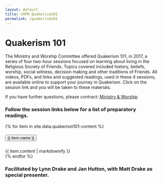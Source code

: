 ```yaml
---
layout: default
title: CHFM Quakerism101
permalink: /quakerism101
---
```


<div class="container" id="content">
  <div class="row">
    <div class="col-md-4">
      <h1>Quakerism 101</h1>
      <p>The Ministry and Worship Committee offered Quakerism 101, in 2017, a series of four two-hour sessions focused on learning about living in the Religious Society of Friends. Topics covered included history, beliefs, worship, social witness, decision making and other traditions of Friends. All videos, PDFs, and links and suggested readings, used in these 4 sessions, are available online to support your journey in Quakerism. Click on the session link and you will be taken to these materials.</p>
      <p>If you have further questions, please contract:
        <a href="mailto:ministryandworship@chapelhillfriends.org">Ministry & Worship</a></p>
    </div>
    <div class="col-md-8">
      <h3>Follow the session links below for a list of preparatory readings.</h3>
      <div class="accordion">
        {% for item in site.data.quakerism101-content %}
          <div class="card">
            <div class="card-header" id="heading-{{item.tag}}">
              <h5 class="mb-0">
                <button class="btn btn-link collapsed accordionButton" data-toggle="collapse" data-target="#{{ item.tag }}" aria-expanded="false" aria-controls="{{item.tag}}">
                  {{ item.name }}
                </button>
              </h5>
            </div> 
            <div id="{{ item.tag }}" class="collapse" aria-labelledby="heading-{item.tag}}" data-parent=".accordion">
              <div style="padding-top: 0px;" class="card-body">
                {{ item.content | markdownify }}
              </div>
            </div>
          </div>
        {% endfor %}
        <h3>Facilitated by Lynn Drake and Jan Hutton, with Matt Drake as special presenter.</h3>
      </div>
    </div>
  </div>
</div>